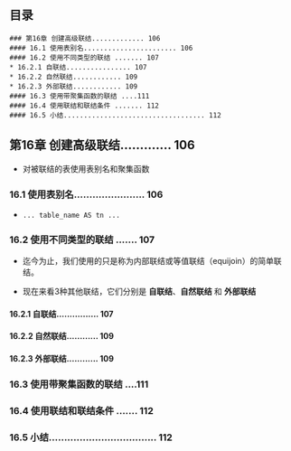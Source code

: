 ## 目录
```
### 第16章 创建高级联结............. 106
#### 16.1 使用表别名....................... 106
#### 16.2 使用不同类型的联结 ....... 107
* 16.2.1 自联结................ 107
* 16.2.2 自然联结............ 109
* 16.2.3 外部联结............ 109
#### 16.3 使用带聚集函数的联结 ....111
#### 16.4 使用联结和联结条件 ....... 112
#### 16.5 小结................................... 112
```


## 第16章 创建高级联结............. 106
* 对被联结的表使用表别名和聚集函数

### 16.1 使用表别名....................... 106
* `... table_name AS tn ...`

### 16.2 使用不同类型的联结 ....... 107
* 迄今为止，我们使用的只是称为内部联结或等值联结（equijoin）的简单联结。

* 现在来看3种其他联结，它们分别是 **自联结**、**自然联结** 和 **外部联结**

#### 16.2.1 自联结................ 107


#### 16.2.2 自然联结............ 109


#### 16.2.3 外部联结............ 109


### 16.3 使用带聚集函数的联结 ....111
### 16.4 使用联结和联结条件 ....... 112
### 16.5 小结................................... 112